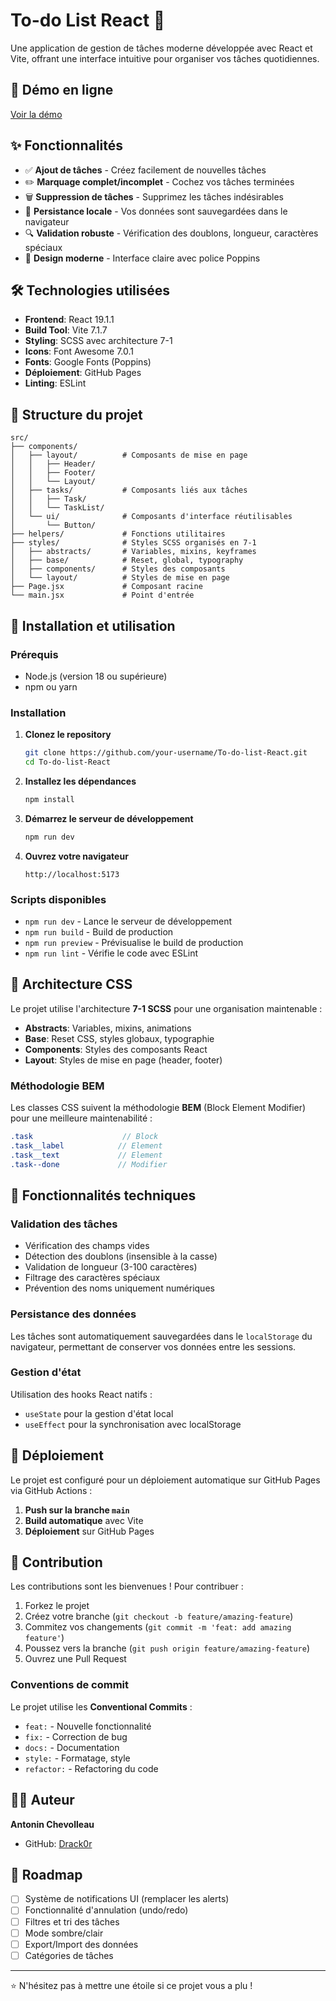 # To-do List React 📝

Une application de gestion de tâches moderne développée avec React et Vite, offrant une interface intuitive pour organiser vos tâches quotidiennes.

## 🚀 Démo en ligne

[Voir la démo](https://your-username.github.io/To-do-list-React/)

## ✨ Fonctionnalités

- ✅ **Ajout de tâches** - Créez facilement de nouvelles tâches
- ✏️ **Marquage complet/incomplet** - Cochez vos tâches terminées
- 🗑️ **Suppression de tâches** - Supprimez les tâches indésirables
- 💾 **Persistance locale** - Vos données sont sauvegardées dans le navigateur
- 🔍 **Validation robuste** - Vérification des doublons, longueur, caractères spéciaux
- 🎨 **Design moderne** - Interface claire avec police Poppins

## 🛠️ Technologies utilisées

- **Frontend**: React 19.1.1
- **Build Tool**: Vite 7.1.7
- **Styling**: SCSS avec architecture 7-1
- **Icons**: Font Awesome 7.0.1
- **Fonts**: Google Fonts (Poppins)
- **Déploiement**: GitHub Pages
- **Linting**: ESLint

## 📁 Structure du projet

```
src/
├── components/
│   ├── layout/          # Composants de mise en page
│   │   ├── Header/
│   │   ├── Footer/
│   │   └── Layout/
│   ├── tasks/           # Composants liés aux tâches
│   │   ├── Task/
│   │   └── TaskList/
│   └── ui/              # Composants d'interface réutilisables
│       └── Button/
├── helpers/             # Fonctions utilitaires
├── styles/              # Styles SCSS organisés en 7-1
│   ├── abstracts/       # Variables, mixins, keyframes
│   ├── base/            # Reset, global, typography
│   ├── components/      # Styles des composants
│   └── layout/          # Styles de mise en page
├── Page.jsx             # Composant racine
└── main.jsx             # Point d'entrée
```

## 🚀 Installation et utilisation

### Prérequis

- Node.js (version 18 ou supérieure)
- npm ou yarn

### Installation

1. **Clonez le repository**

   ```bash
   git clone https://github.com/your-username/To-do-list-React.git
   cd To-do-list-React
   ```

2. **Installez les dépendances**

   ```bash
   npm install
   ```

3. **Démarrez le serveur de développement**

   ```bash
   npm run dev
   ```

4. **Ouvrez votre navigateur**
   ```
   http://localhost:5173
   ```

### Scripts disponibles

- `npm run dev` - Lance le serveur de développement
- `npm run build` - Build de production
- `npm run preview` - Prévisualise le build de production
- `npm run lint` - Vérifie le code avec ESLint

## 🎨 Architecture CSS

Le projet utilise l'architecture **7-1 SCSS** pour une organisation maintenable :

- **Abstracts**: Variables, mixins, animations
- **Base**: Reset CSS, styles globaux, typographie
- **Components**: Styles des composants React
- **Layout**: Styles de mise en page (header, footer)

### Méthodologie BEM

Les classes CSS suivent la méthodologie **BEM** (Block Element Modifier) pour une meilleure maintenabilité :

```scss
.task                    // Block
.task__label            // Element
.task__text             // Element
.task--done             // Modifier
```

## 🔧 Fonctionnalités techniques

### Validation des tâches

- Vérification des champs vides
- Détection des doublons (insensible à la casse)
- Validation de longueur (3-100 caractères)
- Filtrage des caractères spéciaux
- Prévention des noms uniquement numériques

### Persistance des données

Les tâches sont automatiquement sauvegardées dans le `localStorage` du navigateur, permettant de conserver vos données entre les sessions.

### Gestion d'état

Utilisation des hooks React natifs :

- `useState` pour la gestion d'état local
- `useEffect` pour la synchronisation avec localStorage

## 🚀 Déploiement

Le projet est configuré pour un déploiement automatique sur GitHub Pages via GitHub Actions :

1. **Push sur la branche `main`**
2. **Build automatique** avec Vite
3. **Déploiement** sur GitHub Pages

## 🤝 Contribution

Les contributions sont les bienvenues ! Pour contribuer :

1. Forkez le projet
2. Créez votre branche (`git checkout -b feature/amazing-feature`)
3. Commitez vos changements (`git commit -m 'feat: add amazing feature'`)
4. Poussez vers la branche (`git push origin feature/amazing-feature`)
5. Ouvrez une Pull Request

### Conventions de commit

Le projet utilise les **Conventional Commits** :

- `feat:` - Nouvelle fonctionnalité
- `fix:` - Correction de bug
- `docs:` - Documentation
- `style:` - Formatage, style
- `refactor:` - Refactoring du code

## 👨‍💻 Auteur

**Antonin Chevolleau**

- GitHub: [Drack0r](https://github.com/Drack0r)

## 🎯 Roadmap

- [ ] Système de notifications UI (remplacer les alerts)
- [ ] Fonctionnalité d'annulation (undo/redo)
- [ ] Filtres et tri des tâches
- [ ] Mode sombre/clair
- [ ] Export/Import des données
- [ ] Catégories de tâches

---

⭐ N'hésitez pas à mettre une étoile si ce projet vous a plu !
